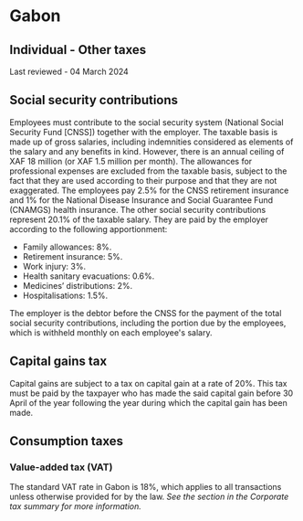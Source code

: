 # Gabon
## Individual - Other taxes
Last reviewed - 04 March 2024
## Social security contributions
Employees must contribute to the social security system (National Social Security Fund [CNSS]) together with the employer.
The taxable basis is made up of gross salaries, including indemnities considered as elements of the salary and any benefits in kind. However, there is an annual ceiling of XAF 18 million (or XAF 1.5 million per month).
The allowances for professional expenses are excluded from the taxable basis, subject to the fact that they are used according to their purpose and that they are not exaggerated.
The employees pay 2.5% for the CNSS retirement insurance and 1% for the National Disease Insurance and Social Guarantee Fund (CNAMGS) health insurance.
The other social security contributions represent 20.1% of the taxable salary. They are paid by the employer according to the following apportionment:
  * Family allowances: 8%.
  * Retirement insurance: 5%.
  * Work injury: 3%.
  * Health sanitary evacuations: 0.6%.
  * Medicines’ distributions: 2%.
  * Hospitalisations: 1.5%.


The employer is the debtor before the CNSS for the payment of the total social security contributions, including the portion due by the employees, which is withheld monthly on each employee's salary.
## Capital gains tax
Capital gains are subject to a tax on capital gain at a rate of 20%.
This tax must be paid by the taxpayer who has made the said capital gain before 30 April of the year following the year during which the capital gain has been made.
## Consumption taxes
### Value-added tax (VAT)
The standard VAT rate in Gabon is 18%, which applies to all transactions unless otherwise provided for by the law.
_See the section in the Corporate tax summary for more information._
